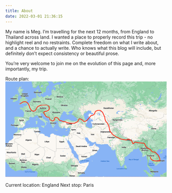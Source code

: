 ```yaml
---
title: About
date: 2022-03-01 21:36:15
---
```

My name is Meg. I’m travelling for the next 12 months, from England to Thailand across land. I wanted a place to properly record this trip - no highlight reel and no restraints. Complete freedom on what I write about, and a chance to actually write. Who knows what this blog will include, but definitely don’t expect consistency or beautiful prose. 

You’re very welcome to join me on the evolution of this page and, more importantly, my trip.

Route plan:
![Route Plan](source/about/about/Route.png)

Current location: England
Next stop: Paris
